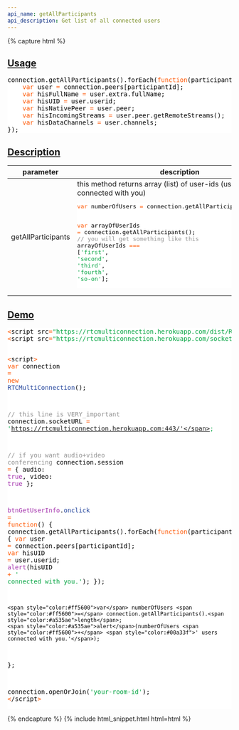 ```yaml
---
api_name: getAllParticipants
api_description: Get list of all connected users
---
```


{% capture html %}

  <section id="usage">
    <h2><a href="#usage">Usage</a></h2>
    <pre style="background:#fff;color:#000">connection.getAllParticipants().forEach(<span style="color:#ff5600">function</span>(participantId) {
    <span style="color:#ff5600">var</span> user <span style="color:#ff5600">=</span> connection.peers[participantId];
    <span style="color:#ff5600">var</span> hisFullName <span style="color:#ff5600">=</span> user.extra.fullName;
    <span style="color:#ff5600">var</span> hisUID <span style="color:#ff5600">=</span> user.userid;
    <span style="color:#ff5600">var</span> hisNativePeer <span style="color:#ff5600">=</span> user.peer;
    <span style="color:#ff5600">var</span> hisIncomingStreams <span style="color:#ff5600">=</span> user.peer.getRemoteStreams();
    <span style="color:#ff5600">var</span> hisDataChannels <span style="color:#ff5600">=</span> user.channels;
});
</pre>
  </section>

  <section id="description">
    <h2><a href="#description">Description</a></h2>
    <div class="datagrid">
    <table>
    <thead><tr><th>parameter</th><th>description</th></tr></thead>
    <tbody>
      <tr>
        <td>getAllParticipants</td>
        <td>
            this method returns array (list) of user-ids (users that are connected with you)
            <pre style="background:#fff;color:#000"><span style="color:#ff5600">var</span> numberOfUsers <span style="color:#ff5600">=</span> connection.getAllParticipants().<span style="color:#a535ae">length</span>;

<span style="color:#ff5600">var</span> arrayOfUserIds <span style="color:#ff5600">=</span> connection.getAllParticipants();
<span style="color:#919191">// you will get something like this</span>
arrayOfUserIds <span style="color:#ff5600">===</span> [<span style="color:#00a33f">'first'</span>, <span style="color:#00a33f">'second'</span>, <span style="color:#00a33f">'third'</span>, <span style="color:#00a33f">'fourth'</span>, <span style="color:#00a33f">'so-on'</span>];
</pre>
        </td>
      </tr>
    </tbody>
    </table>
    </div>
  </section>
  
  <section id="demo">
    <h2><a href="#demo">Demo</a></h2>
    <pre style="background:#fff;color:#000"><span style="color:#ff5600">&lt;</span>script src<span style="color:#ff5600">=</span><span style="color:#00a33f">"https://rtcmulticonnection.herokuapp.com/dist/RTCMultiConnection.min.js"</span><span style="color:#ff5600">></span><span style="color:#ff5600">&lt;</span>/script<span style="color:#ff5600">></span>
<span style="color:#ff5600">&lt;</span>script src<span style="color:#ff5600">=</span><span style="color:#00a33f">"https://rtcmulticonnection.herokuapp.com/socket.io/socket.io.js"</span><span style="color:#ff5600">></span><span style="color:#ff5600">&lt;</span>/script<span style="color:#ff5600">></span>

<span style="color:#ff5600">&lt;</span>script<span style="color:#ff5600">></span>
<span style="color:#ff5600">var</span> connection <span style="color:#ff5600">=</span> <span style="color:#ff5600">new</span> <span style="color:#21439c">RTCMultiConnection</span>();

<span style="color:#919191">// this line is VERY_important</span>
connection.socketURL <span style="color:#ff5600">=</span> <span style="color:#00a33f">'https://rtcmulticonnection.herokuapp.com:443/'</span>;

<span style="color:#919191">// if you want audio+video conferencing</span>
connection.session <span style="color:#ff5600">=</span> {
    audio: <span style="color:#a535ae">true</span>,
    video: <span style="color:#a535ae">true</span>
};

<span style="color:#a535ae">btnGetUserInfo</span>.<span style="color:#21439c">onclick</span> <span style="color:#ff5600">=</span> <span style="color:#ff5600">function</span>() {
    connection.getAllParticipants().forEach(<span style="color:#ff5600">function</span>(participantId) {
        <span style="color:#ff5600">var</span> user <span style="color:#ff5600">=</span> connection.peers[participantId];
        <span style="color:#ff5600">var</span> hisUID <span style="color:#ff5600">=</span> user.userid;
        <span style="color:#a535ae">alert</span>(hisUID <span style="color:#ff5600">+</span> <span style="color:#00a33f">' connected with you.'</span>);
    });

    <span style="color:#ff5600">var</span> numberOfUsers <span style="color:#ff5600">=</span> connection.getAllParticipants().<span style="color:#a535ae">length</span>;
    <span style="color:#a535ae">alert</span>(numberOfUsers <span style="color:#ff5600">+</span> <span style="color:#00a33f">' users connected with you.'</span>);
};

connection.openOrJoin(<span style="color:#00a33f">'your-room-id'</span>);
<span style="color:#ff5600">&lt;</span>/script<span style="color:#ff5600">></span>
</pre>
  </section>

{% endcapture %}
{% include html_snippet.html html=html %}
